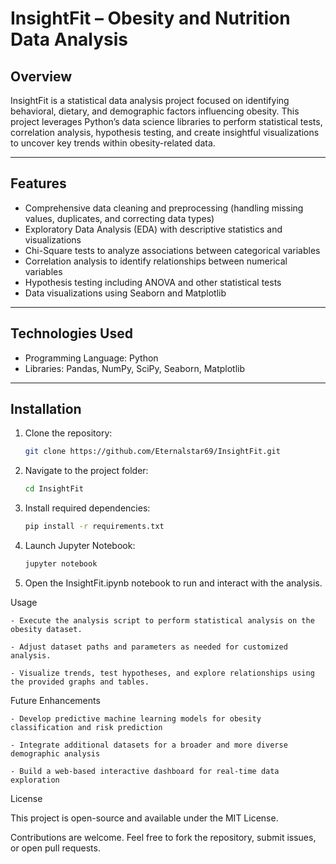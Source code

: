 # InsightFit – Obesity and Nutrition Data Analysis  

## Overview  
InsightFit is a statistical data analysis project focused on identifying behavioral, dietary, and demographic factors influencing obesity. This project leverages Python’s data science libraries to perform statistical tests, correlation analysis, hypothesis testing, and create insightful visualizations to uncover key trends within obesity-related data.

---

## Features  
- Comprehensive data cleaning and preprocessing (handling missing values, duplicates, and correcting data types)  
- Exploratory Data Analysis (EDA) with descriptive statistics and visualizations  
- Chi-Square tests to analyze associations between categorical variables  
- Correlation analysis to identify relationships between numerical variables  
- Hypothesis testing including ANOVA and other statistical tests  
- Data visualizations using Seaborn and Matplotlib  

---

## Technologies Used  
- Programming Language: Python  
- Libraries: Pandas, NumPy, SciPy, Seaborn, Matplotlib  

---

## Installation  

1. Clone the repository:  
   ```bash
   git clone https://github.com/Eternalstar69/InsightFit.git

2. Navigate to the project folder:  
   ```bash
   cd InsightFit
   ```  
3. Install required dependencies:  
   ```bash
   pip install -r requirements.txt
   ```  
4. Launch Jupyter Notebook:
   ```bash
   jupyter notebook
   ```
5. Open the InsightFit.ipynb notebook to run and interact with the analysis.

Usage

    - Execute the analysis script to perform statistical analysis on the obesity dataset.

    - Adjust dataset paths and parameters as needed for customized analysis.

    - Visualize trends, test hypotheses, and explore relationships using the provided graphs and tables.

Future Enhancements

    - Develop predictive machine learning models for obesity classification and risk prediction

    - Integrate additional datasets for a broader and more diverse demographic analysis

    - Build a web-based interactive dashboard for real-time data exploration

License

This project is open-source and available under the MIT License.

Contributions are welcome. Feel free to fork the repository, submit issues, or open pull requests.   
